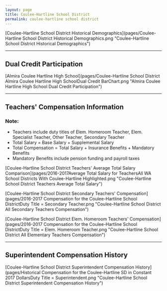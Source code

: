 ```yaml
---
layout: page
title: Coulee-Hartline School District
permalink: coulee-hartline school district
---
```



[Coulee-Hartline School District Historical Demographics](pages/Coulee-Hartline School District Historical Demographics.png "Coulee-Hartline School District Historical Demographics")

___

## Dual Credit Participation

[Almira Coulee Hartline High School](pages/Coulee-Hartline School District Almira Coulee Hartline High SchoolDual Credit BarChart.png "Almira Coulee Hartline High School Dual Credit Participation")


___

## Teachers' Compensation Information
### Note:
- Teachers include duty titles of Elem. Homeroom Teacher, Elem. Specialist Teacher, Other Teacher, Secondary Teacher
- Total Salary = Base Salary + Supplemental Salary
- Total Compensation = Total Salary + Insurance Benefits + Mandatory Benefits
- Mandatory Benefits include pension funding and payroll taxes

[Coulee-Hartline School District Teachers' Average Total Salary Comparison](pages/2016-2017Average Total Salary for TeachersAll WA School Districts With Coulee-Hartline Highlighted.png "Coulee-Hartline School District Teachers Average Total Salary")

[Coulee-Hartline School District Secondary Teachers' Compensation](pages/2016-2017 Compensation for the Coulee-Hartline School DistrictDuty Title = Secondary Teacher.png "Coulee-Hartline School District All Secondary Teachers Compensation")

[Coulee-Hartline School District Elem. Homeroom Teachers' Compensation](pages/2016-2017 Compensation for the Coulee-Hartline School DistrictDuty Title = Elem. Homeroom Teacher.png "Coulee-Hartline School District All Elementary Teachers Compensation")


___

## Superintendent Compensation History

[Coulee-Hartline School District Superintendent Compensation History](pages/Historical Compensation for the Coulee-Hartline SD in Constant 2017 DollarsDuty Title = Superintendent.png "Coulee-Hartline School District Superintendent Compensation History")


